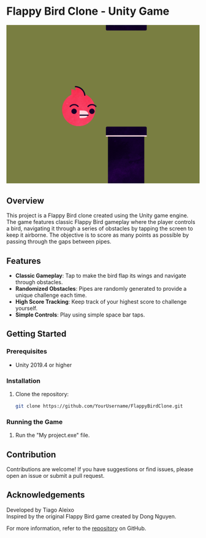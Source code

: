 # Flappy Bird Clone - Unity Game

![Flappy Bird Screenshot](./Screenshot_222.png)

## Overview

This project is a Flappy Bird clone created using the Unity game engine. The game features classic Flappy Bird gameplay where the player controls a bird, navigating it through a series of obstacles by tapping the screen to keep it airborne. The objective is to score as many points as possible by passing through the gaps between pipes.

## Features

- **Classic Gameplay**: Tap to make the bird flap its wings and navigate through obstacles.
- **Randomized Obstacles**: Pipes are randomly generated to provide a unique challenge each time.
- **High Score Tracking**: Keep track of your highest score to challenge yourself.
- **Simple Controls**: Play using simple space bar taps.

## Getting Started

### Prerequisites

- Unity 2019.4 or higher

### Installation

1. Clone the repository:
   ```sh
   git clone https://github.com/YourUsername/FlappyBirdClone.git

### Running the Game
1. Run the "My project.exe" file.

## Contribution
Contributions are welcome! If you have suggestions or find issues, please open an issue or submit a pull request.

## Acknowledgements
Developed by Tiago Aleixo   
Inspired by the original Flappy Bird game created by Dong Nguyen.

For more information, refer to the <a href="https://github.com/Tigas143/flappy-bird-game">repository</a> on GitHub.